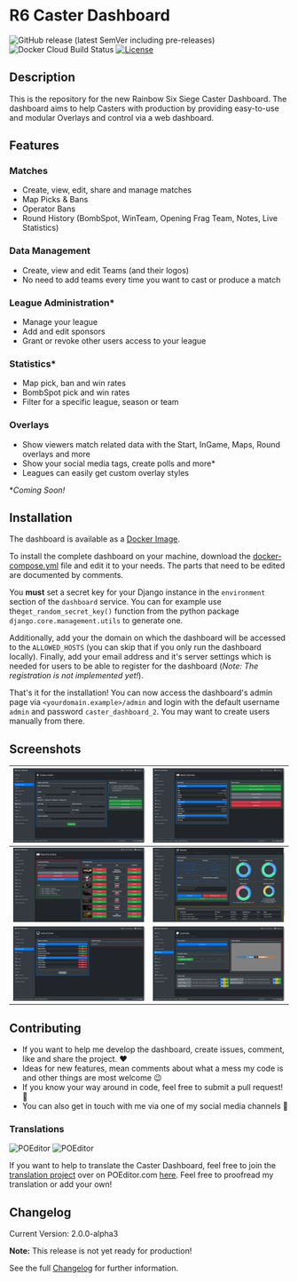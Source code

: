 # R6 Caster Dashboard

![GitHub release (latest SemVer including pre-releases)](https://img.shields.io/github/v/release/sthorsten/CasterDashboard2?include_prereleases&sort=semver)
![Docker Cloud Build Status](https://img.shields.io/docker/cloud/build/thorshero/caster-dashboard-2)
[![License](https://img.shields.io/badge/license-GNU_AGPLv3-blue)](LICENSE.md)



## Description

This is the repository for the new Rainbow Six Siege Caster Dashboard.
The dashboard aims to help Casters with production by providing easy-to-use and modular Overlays and control via a web dashboard.

## Features

### Matches
- Create, view, edit, share and manage matches
- Map Picks & Bans
- Operator Bans
- Round History (BombSpot, WinTeam, Opening Frag Team, Notes, Live Statistics)   

### Data Management
- Create, view and edit Teams (and their logos)
- No need to add teams every time you want to cast or produce a match

### League Administration*

- Manage your league
- Add and edit sponsors
- Grant or revoke other users access to your league

### Statistics*

- Map pick, ban and win rates
- BombSpot pick and win rates
- Filter for a specific league, season or team

### Overlays
- Show viewers match related data with the Start, InGame, Maps, Round overlays and more
- Show your social media tags, create polls and more*
- Leagues can easily get custom overlay styles

**Coming Soon!*

## Installation

The dashboard is available as a [Docker Image](https://hub.docker.com/r/thorshero/caster-dashboard-2).

To install the complete dashboard on your machine, download the [docker-compose.yml](docker-compose.yml) file and edit it to your needs. The parts that need to be edited are documented by comments.

You **must** set a secret key for your Django instance in the `environment` section of the `dashboard` service. You can for example use the`get_random_secret_key()` function from the python package `django.core.management.utils` to generate one.

Additionally, add your the domain on which the dashboard will be accessed to the `ALLOWED_HOSTS` (you can skip that if you only run the dashboard locally). Finally, add your email address and it's server settings which is needed for users to be able to register for the dashboard (*Note: The registration is not implemented yet!*).

That's it for the installation! You can now access the dashboard's admin page via `<yourdomain.example>/admin` and login with the default username `admin` and password `caster_dashboard_2`. You may want to create users manually from there.



## Screenshots

| ![](screenshots/create_match.png)           | ![](screenshots/match_overview.png)    |
| ------------------------------------------- | -------------------------------------- |
| ![](screenshots/map_pick_and_ban.png)       | ![](screenshots/rounds.png)            |
| ![](screenshots/overlay_control_center.png) | ![](screenshots/overlay_customize.png) |




## Contributing

- If you want to help me develop the dashboard, create issues, comment, like and share the project. :heart:
- Ideas for new features, mean comments about what a mess my code is and other things are most welcome :wink:
- If you know your way around in code, feel free to submit a pull request! :floppy_disk:
- You can also get in touch with me via one of my social media channels :speech_balloon:

### Translations

![POEditor](https://img.shields.io/poeditor/progress/384975/en?token=3ccd865457316dfc812702f32c533003)
![POEditor](https://img.shields.io/poeditor/progress/384975/de?token=3ccd865457316dfc812702f32c533003)

If you want to help to translate the Caster Dashboard, feel free to join the [translation project](https://poeditor.com/projects/view?id=384975) over on POEditor.com [here](https://poeditor.com/join/project?hash=6hvn1jzn8o). Feel free to proofread my translation or add your own!


## Changelog

Current Version: 2.0.0-alpha3

**Note:** This release is not yet ready for production!

See the full [Changelog](CHANGELOG.md) for further information.